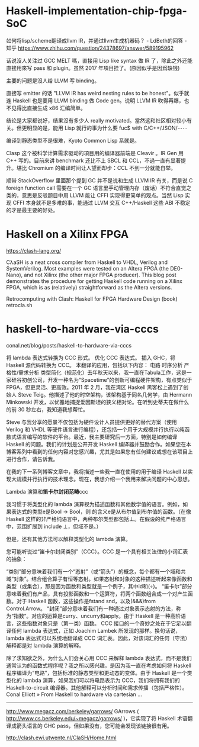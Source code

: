 


# Haskell-implementation-chip-fpga-SoC



如何将lisp/scheme翻译成llvm IR，并通过llvm生成机器码？ - LdBeth的回答 - 知乎
https://www.zhihu.com/question/24378697/answer/589195962




话说沒人关注过 GCC MELT 嗎，直接用 Lisp like syntax 做 IR 了，除此之外还能直接用來写 pass 和 plugin。虽然 2017 年項目挂了。(原因似乎是因爲缺钱)

主要的问题是沒人给 LLVM 写 binding。

直接写 emitter 的话 "LLVM IR has weird nesting rules to be honest"。似乎就连 Haskell 也是要用 LLVM binding 做 Code gen。说明 LLVM IR 吹得再爆，也不见得比直接生成 x86 汇编简单。

结论是大家都说好，结果沒有多少人 really motivated。當然这和社区相对较小有关。但更明显的是，能用 Lisp 就行的事为什么要 fuc$ with C/C++/JSON/⋯⋯

编译到靜态类型不是很难，Kyoto Common Lisp 系就是。

Clasp 这个被科学计算需求驱动的項目用的编译器前端是 Cleavir 。IR Gen 用 C++ 写的。目前來讲 benchmark 还比不上 SBCL 和 CCL，不過一直有显著提升。堪比 Chromium 的编译时间让人望而却步：CCL 不到一分就能自举。



顺带 StackOverflow 里面那个提到 GC 并不是说和生成 LLVM IR 有关，而是说 C foreign function call 需要在一个 GC 语言里手动管理内存（废话）不符合直觉之类的，意思是反驳题目中用 LLVM 能让 CFFI 实现得更简单的观点。当然 Lisp 实现 CFFI 本身就不是多难的事，能通过 LLVM 交互 C++/Haskell 这些 ABI 不稳定的才是最主要的好处。



# Haskell on a Xilinx FPGA



https://clash-lang.org/

CλaSH is a neat cross compiler from Haskell to VHDL, Verilog and SystemVerilog. Most examples were tested on an Altera FPGA (the DE0-Nano), and not Xilinx (the other major FPGA producer). This blog post demonstrates the procedure for getting Haskell code running on a Xilinx FPGA, which is as (relatively) straightforward as the Altera versions.




Retrocomputing with Clash: Haskell for FPGA Hardware Design (book)
retrocla.sh





# haskell-to-hardware-via-cccs

conal.net/blog/posts/haskell-to-hardware-via-cccs

将 lambda 表达式转换为 CCC 形式。
优化 CCC 表达式。
插入 GHC，将 Haskell 源代码转换为 CCC。
本翻译的应用，包括以下内容：
电路
时序分析
严格性/需求分析
类型简化（规范化）去年秋天以来，我一直在Tabula工作，这是一家硅谷初创公司，开发一种名为“Spacetime”的创新可编程硬件架构，有点类似于 FPGA，但更灵活、更高效。2011 年 2 月，我在湾区 Haskell 黑客松上遇到了创始人 Steve Teig。他描述了他的时空架构，该架构基于同名几何学，由 Hermann Minkowski 开发，以优雅地捕捉爱因斯坦的狭义相对论。在听到史蒂夫在做什么的前 30 秒左右，我知道我想帮忙。

Steve 与我分享的愿景不仅包括为硬件设计人员提供更好的替代方案（使用 Verilog 和 VHDL 等硬件语言进行编程），还包括一个用于大规模并行执行以纯函数式语言编写的软件的平台。最近，我主要研究后一方面，特别是如何编译 Haskell 的问题。我们的计划是公开开发 Haskell 编译器并鼓励合作。如果您在本博客系列中看到的任何内容对您感兴趣，尤其是如果您有任何建议或想在该项目上进行合作，请告诉我。

在我的下一系列博客文章中，我将描述一些我一直在使用的用于编译 Haskell 以实现大规模并行执行的技术理念。现在，我想介绍一个我用来解决问题的中心思想。


Lambda 演算和**笛卡尔封闭范畴**ccc



我习惯于将类型化的 lambda 演算视为描述函数和其他数学值的语言。例如，如果表达式的类型e是Bool → Bool，则 的含义e是从布尔值到布尔值的函数。（在像 Haskell 这样的非严格纯语言中，两种布尔类型都包括⊥。在假设的纯严格语言中，范围扩展到 include ⊥，但域不是。）

但是，还有其他方法可以解释类型化的 lambda 演算。

您可能听说过“笛卡尔封闭类别”（CCC）。CCC 是一个具有相关法律的小词汇表的抽象：

“类别”部分意味着我们有一个“态射”（或“箭头”）的概念，每个都有一个域和共域“对象”。结合组合算子有恒等态射。如果态射和对象的这种描述听起来像函数和类型（或集合），那是因为函数和类型就是一个例子，其中id和(∘)。
“笛卡尔”部分意味着我们有产品，具有投影函数和一个运算符，将两个函数组合成一个对产生函数。对于 Haskell 函数，这些操作是fstand snd，以及(&&&)from Control.Arrow。
“封闭”部分意味着我们有一种通过对象表示态射的方法，称为“指数”。对应的运算是curry、uncurry和apply。由于 Haskell 是一种高阶语言，这些指数对象只是（第一类）函数。
CCC 接口的一个奇妙之处在于它足以翻译任何 lambda 表达式，正如 Joachim Lambek 所发现的那样。换句话说，lambda 表达式可以系统地翻译成 CCC 词汇表。因此，对该词汇的任何（守法）解释都是对 lambda 演算的解释。

除了求知欲之外，为什么人们会关心用 CCC 来解释 lambda 表达式，而不是我们通常认为的函数式程序呢？我之所以感兴趣，是因为我一直在考虑如何将 Haskell 程序编译为“电路”，包括标准的静态类型和更动态的变体。由于 Haskell 是一个类型化的 lambda 演算，如果我们可以将电路表示为 CCC，我们将拥有我们的 Haskell-to-circuit 编译器。其他解释可以分析时间和需求传播（包括严格性）。Conal Elliott » From Haskell to hardware via cartesian ...

-----------------------------------------------------------------------------------------------------------


 http://www.megacz.com/berkeley/garrows/ GArrows ( http://www.cs.berkeley.edu/~megacz/garrows/ )，它实现了将 Haskell 术语翻译成箭头语言的 GHC pass，但如果没有，您可能会发现该链接很有用。
 
http://clash.ewi.utwente.nl/ClaSH/Home.html










































































































































































































































